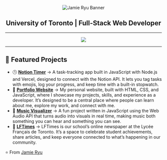 <p align="center">
  <img src="./readme-banner.png" alt="Jamie Ryu Banner" />
</p>
<h2 align="center"> University of Toronto | Full-Stack Web Developer</h2>

---
<p align="center">
  <img src="https://skillicons.dev/icons?i=js,ts,html,css,react,nodejs,express,py,java,git,figma,photoshop,docker,vscode,vercel" />
</p>

---

## 🌟 Featured Projects  

- 🕒 **[Notion Timer](#)** → A task-tracking app built in JavaScript with Node.js and Vercel, designed to connect with the Notion API. It lets you tag tasks with emojis, log your progress, and keep time with a built-in stopwatch.
- 🎨 **[Portfolio Website]((https://jamieryus.com/))** → My personal website, built with HTML, CSS, and JavaScript, where I showcase my projects, skills, and experience as a developer. It’s designed to be a central place where people can learn about me, explore my work, and connect with me.
- 🎵 **[Music Visualizer](#)** → A fun project written in JavaScript using the Web Audio API that turns audio into visuals in real time, making music both something you can hear and something you can see.
- 🤖 **[LFTimes](#)** → LFTimes is our school’s online newspaper at the Lycée Français de Toronto. It’s a space to celebrate student achievements, share articles, and keep everyone connected to what’s happening in our community.


⭐️ From [Jamie Ryu](https://github.com/mijnap1)
